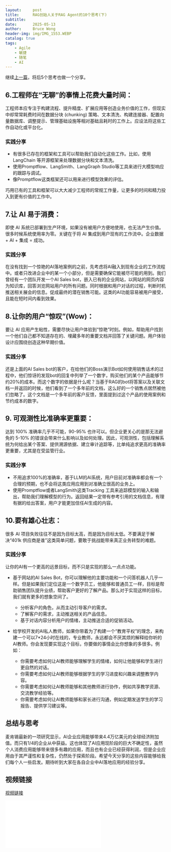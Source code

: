 ```yaml
---
layout:     post
title:      RAG创始人关于RAG Agent的10个思考(下)
subtitle:
date:       2025-05-13
author:     Bruce Wong
header-img: img/IMG_1553.WEBP
catalog: true
tags:
    - Agile
    - 敏捷
    - 随笔
    - AI
---
```


继续[上一篇](https://brucetalk.com/2025/05/11/rag_10thoughts/)，将后5个思考也做一个分享。

## 6.工程师在“无聊”的事情上花费大量时间：
工程师本应专注于构建流程、提升精度、扩展应用等创造业务价值的工作，但现实中却常常耗费时间在数据分块 (chunking) 策略、文本清洗、构建连接器、配置向量数据库、调整提示、管理基础设施等相对基础且耗时的工作上。应设法将这些工作自动化或平台化。
### 实践分享
- 有很多已存在的框架和工具可以帮助我们自动化这些工作。比如，使用 LangChain 等开源框架来处理数据分块和文本清洗。
- 使用Promptflow、LangSmith、LangGraph Studio等工具来进行大模型响应的跟踪与调试。
- 像Promptflow这类框架还可以用来进行模型效果的评估。

巧用已有的工具和框架可以大大减少工程师的常规工作量，让更多的时间和精力投入到更有价值的工作中。

## 7.让 AI 易于消费：
即使 AI 系统已部署到生产环境，如果没有被用户方便地使用，也无法产生价值。很多时候系统使用率为零。关键在于将 AI 集成到用户现有的工作流中。企业数据 + AI + 集成 = 成功。
### 实践分享
在没有找到一个惊艳的AI落地案例的之前，先考虑将AI融入到现有企业的工作流程中。或者只改进企业中的某一个小部分，但是需要确保它能被尽可能的用到。我们曾经有一个团队开发一个AI Sales bot，嵌入已有的企业网站，以网站的网页内容为知识库，回答浏览网站用户的所有问题。同时根据和用户对话的过程，判断时机推送相关展会的信息。促成最终的潜在销售可能。这类的AI功能容易被用户接受，且能在短时间内看到效果。

## 8.让你的用户“惊叹”(Wow)：
要让 AI 应用产生粘性，需要尽快让用户体验到“惊艳”时刻。例如，帮助用户找到一个他们自己都不知道存在的、埋藏多年的重要文档并回答了关键问题。用户体验设计应围绕创造这种早期价值。
### 实践分享
还是上面的AI Sales bot的客户，在给他们的Boss演示Bot如何使用销售话术的过程中，他们惊讶的发现bot的回复中列举了一个数字，购买他们的某个产品能够节约20%的成本。而这个数字的依据是什么呢？当基于RAG的bot将答案以及关联文档一并返回的时候，他们看到了一个多年前的文档，这么好的一个销售点居然被他们忽略了。这个文档是一个多年前的客户反馈，里面提到过这个产品的使用案例和节约成本的数字。

## 9. 可观测性比准确率更重要：
达到 100% 准确率几乎不可能，90-95% 也许可以。但企业更关心的是那无法避免的 5-10% 的错误会带来什么影响以及如何处理。因此，可观测性，包括理解系统为何给出某个答案、提供溯源依据、建立审计追踪等，比单纯追求更高的准确率更重要，尤其是在受监管行业。
### 实践分享
- 不用追求100%的准确率，基于LLM的AI系统，用户目前对准确率都会有一个合理的预期，也不会将这类应用应用到对准确立很高的业务上。
- 使用Promptflow或者LangSmith这类Tracking 工具来追踪模型的输入和输出，帮助我们理解模型的行为。返回结果一定带有参考引用的文档信息，有理有据的给出答案，用户才能更加信任AI生成的内容。

## 10.要有雄心壮志：
很多 AI 项目失败往往不是因为目标太高，而是因为目标太低。不要满足于解决“401k 供应商是谁”这类简单问题，要敢于挑战能带来真正业务转型的难题。
### 实践分享
让你的AI有一个更高的远景目标，而不只是实现的那么一点点功能。
- 基于网站的AI Sales Bot，你可以理解他的主要功能和一个问答机器人几乎一样。但是如果我们定位这是一个数字员工，他能够和普通员工一样，目标是帮助销售团队提升业绩，帮助客户更好的了解产品。那么对于实现这样的目标，我们就有更多的想象空间了。
    - 分析客户的角色，从而主动引导客户的需求。
    - 了解客户的需求，主动推送相关的产品信息。
    - 基于对话内容分析用户的情绪，主动推送合适的促销活动。

- 给学校开发的AI私人教师，如果你带着为了构建一个“教育平权”的理念，来构建一个可以7*24小时在线的，专业教师，永远都会不厌其烦的解释给你听的AI教师。你会发现要实现这个目标，你要做的事情会比你想象的多很多。例如：
  + 你需要考虑如何让AI教师能够理解学生的情绪，如何让他能够和学生进行更自然的对话。
  + 你需要考虑如何让AI教师能够根据学生的学习进度和兴趣来调整教学内容。
  + 你需要考虑如何让AI教师能够和其他教师进行协作，例如共享教学资源、交流教学经验等。
  + 你需要考虑如何让AI教师能够和家长进行沟通，例如定期发送学生的学习报告、提供学习建议等。

## 总结与思考

麦肯锡最新的一项研究显示，AI企业应用能够带来4.4万亿美元的全球经济附加值。而只有1/4的企业从中获益。这也体现了AI应用现阶段的巨大不确定性，虽然个人消费应用能够带来很多有趣的应用，而且也有企业已经获得利润，但是企业应用由于其严谨性和复杂性，仍然处于探索阶段。希望今天分享的这些内容能够给我们每个人一些启发。期待听到大家在各自企业中AI落地应用的经验分享。

## 视频链接
[视频链接](https://www.bilibili.com/video/BV18yoVYzEVr/?spm_id_from=333.999.0.0&vd_source=2f1a3b4c8d7e5f6a9c3e4d5f6a7e8f9a)
<iframe src="//player.bilibili.com/player.html?isOutside=true&aid=114335183538805&bvid=BV18yoVYzEVr&cid=29407448928&p=1" scrolling="no" border="0" frameborder="no" framespacing="0" allowfullscreen="true"></iframe>